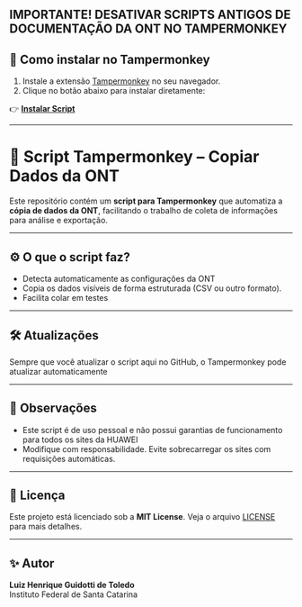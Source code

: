 **IMPORTANTE!**
**DESATIVAR SCRIPTS ANTIGOS DE DOCUMENTAÇÃO DA ONT NO TAMPERMONKEY**
---

## 🚀 Como instalar no Tampermonkey

1. Instale a extensão [Tampermonkey](https://www.tampermonkey.net/) no seu navegador.
2. Clique no botão abaixo para instalar diretamente:

👉 **[Instalar Script](https://github.com/devluiztoledo/copiar-dados-ONT/raw/refs/heads/main/dados-ont.user.js)**


---

# 📄 Script Tampermonkey – Copiar Dados da ONT

Este repositório contém um **script para Tampermonkey** que automatiza a **cópia de dados da ONT**, facilitando o trabalho de coleta de informações para análise e exportação.

---

## ⚙️ O que o script faz?

- Detecta automaticamente as configurações da ONT
- Copia os dados visíveis de forma estruturada (CSV ou outro formato).
- Facilita colar em testes


---

## 🛠️ Atualizações

Sempre que você atualizar o script aqui no GitHub, o Tampermonkey pode atualizar automaticamente

---

## 🧠 Observações

- Este script é de uso pessoal e não possui garantias de funcionamento para todos os sites da HUAWEI
- Modifique com responsabilidade. Evite sobrecarregar os sites com requisições automáticas.

---

## 📄 Licença

Este projeto está licenciado sob a **MIT License**. Veja o arquivo [LICENSE](LICENSE) para mais detalhes.

---

## ✨ Autor

**Luiz Henrique Guidotti de Toledo**  
Instituto Federal de Santa Catarina  
